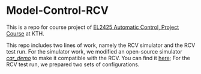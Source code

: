 # Model-Control-RCV

This is a repo for course project of [EL2425 Automatic Control, Project Course](https://www.kth.se/social/course/EL2425/) at KTH. 

This repo includes two lines of work, namely the RCV simulator and the RCV test run. For the simulator work, we modified an open-source simulator [*car_demo*](https://github.com/osrf/car_demo) to make it compatible with the RCV. You can find it [here](https://github.com/txzhao/car_demo); For the RCV test run, we prepared two sets of configurations.
